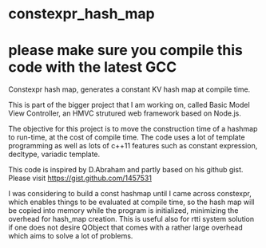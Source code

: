 constexpr_hash_map
===============
# please make sure you compile this code with the latest GCC
Constexpr hash map, generates a constant KV hash map at compile time.

This is part of the bigger project that I am working on, called Basic Model
View Controller, an HMVC strutured web framework based on Node.js.

The objective for this project is to move the construction time of a hashmap
to run-time, at the cost of compile time. The code uses a lot of template
programming as well as lots of c++11 features such as constant expression,
decltype, variadic template.

This code is inspired by D.Abraham and partly based on his github gist.
Please visit https://gist.github.com/1457531 

I was considering to build a const hashmap until I came across constexpr, which
enables things to be evaluated at compile time, so the hash map will be copied
into memory while the program is initialized, minimizing the overhead for 
hash_map creation. This is useful also for rtti system solution if one does
not desire QObject that comes with a rather large overhead which aims to solve
a lot of problems.
